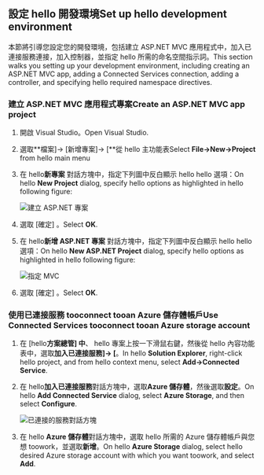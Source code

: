 ## <a name="set-up-hello-development-environment"></a><span data-ttu-id="82163-101">設定 hello 開發環境</span><span class="sxs-lookup"><span data-stu-id="82163-101">Set up hello development environment</span></span>

<span data-ttu-id="82163-102">本節將引導您設定您的開發環境，包括建立 ASP.NET MVC 應用程式中，加入已連接服務連接，加入控制器，並指定 hello 所需的命名空間指示詞。</span><span class="sxs-lookup"><span data-stu-id="82163-102">This section walks you setting up your development environment, including creating an ASP.NET MVC app, adding a Connected Services connection, adding a controller, and specifying hello required namespace directives.</span></span>

### <a name="create-an-aspnet-mvc-app-project"></a><span data-ttu-id="82163-103">建立 ASP.NET MVC 應用程式專案</span><span class="sxs-lookup"><span data-stu-id="82163-103">Create an ASP.NET MVC app project</span></span>

1. <span data-ttu-id="82163-104">開啟 Visual Studio。</span><span class="sxs-lookup"><span data-stu-id="82163-104">Open Visual Studio.</span></span>

1. <span data-ttu-id="82163-105">選取**檔案]-> [新增專案]-> [**從 hello 主功能表</span><span class="sxs-lookup"><span data-stu-id="82163-105">Select **File->New->Project** from hello main menu</span></span>

1. <span data-ttu-id="82163-106">在 hello**新專案** 對話方塊中，指定下列圖中反白顯示 hello hello 選項：</span><span class="sxs-lookup"><span data-stu-id="82163-106">On hello **New Project** dialog, specify hello options as highlighted in hello following figure:</span></span>

    ![建立 ASP.NET 專案](./media/vs-storage-aspnet-getting-started-setup-dev-env/vs-storage-aspnet-getting-started-setup-dev-env-1.png)

1. <span data-ttu-id="82163-108">選取 [確定] 。</span><span class="sxs-lookup"><span data-stu-id="82163-108">Select **OK**.</span></span>

1. <span data-ttu-id="82163-109">在 hello**新增 ASP.NET 專案** 對話方塊中，指定下列圖中反白顯示 hello hello 選項：</span><span class="sxs-lookup"><span data-stu-id="82163-109">On hello **New ASP.NET Project** dialog, specify hello options as highlighted in hello following figure:</span></span>

    ![指定 MVC](./media/vs-storage-aspnet-getting-started-setup-dev-env/vs-storage-aspnet-getting-started-setup-dev-env-2.png)

1. <span data-ttu-id="82163-111">選取 [確定] 。</span><span class="sxs-lookup"><span data-stu-id="82163-111">Select **OK**.</span></span>

### <a name="use-connected-services-tooconnect-tooan-azure-storage-account"></a><span data-ttu-id="82163-112">使用已連接服務 tooconnect tooan Azure 儲存體帳戶</span><span class="sxs-lookup"><span data-stu-id="82163-112">Use Connected Services tooconnect tooan Azure storage account</span></span>

1. <span data-ttu-id="82163-113">在 [hello**方案總管] 中**、 hello 專案上按一下滑鼠右鍵，然後從 hello 內容功能表中，選取**加入已連接服務]-> [**。</span><span class="sxs-lookup"><span data-stu-id="82163-113">In hello **Solution Explorer**, right-click hello project, and from hello context menu, select **Add->Connected Service**.</span></span>

1. <span data-ttu-id="82163-114">在 hello**加入已連接服務**對話方塊中，選取**Azure 儲存體**，然後選取**設定**。</span><span class="sxs-lookup"><span data-stu-id="82163-114">On hello **Add Connected Service** dialog, select **Azure Storage**, and then select **Configure**.</span></span>

    ![已連接的服務對話方塊](./media/vs-storage-aspnet-getting-started-setup-dev-env/vs-storage-aspnet-getting-started-setup-dev-env-3.png)

1. <span data-ttu-id="82163-116">在 hello **Azure 儲存體**對話方塊中，選取 hello 所需的 Azure 儲存體帳戶與您想 toowork，並選取**新增**。</span><span class="sxs-lookup"><span data-stu-id="82163-116">On hello **Azure Storage** dialog, select hello desired Azure storage account with which you want toowork, and select **Add**.</span></span>
